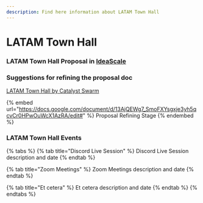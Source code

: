 ```yaml
---
description: Find here information about LATAM Town Hall
---
```


# LATAM Town Hall

### LATAM Town Hall Proposal in [IdeaScale](https://cardano.ideascale.com/a/dtd/LATAM-Town-Hall-by-Catalyst-Swarm/380974-48088)

### Suggestions for refining the proposal doc

[LATAM Town Hall by Catalyst Swarm](https://docs.google.com/document/d/13AjQEWg7\_SmoFXYsgxje3yh5qcvCr0HPwOuWcX1AzRA/edit#)



{% embed url="https://docs.google.com/document/d/13AjQEWg7_SmoFXYsgxje3yh5qcvCr0HPwOuWcX1AzRA/edit#" %}
Proposal Refining Stage
{% endembed %}



### LATAM Town Hall Events

{% tabs %}
{% tab title="Discord Live Session" %}
Discord Live Session description and date
{% endtab %}

{% tab title="Zoom Meetings" %}
Zoom Meetings description and date
{% endtab %}

{% tab title="Et cetera" %}
Et cetera description and date
{% endtab %}
{% endtabs %}
